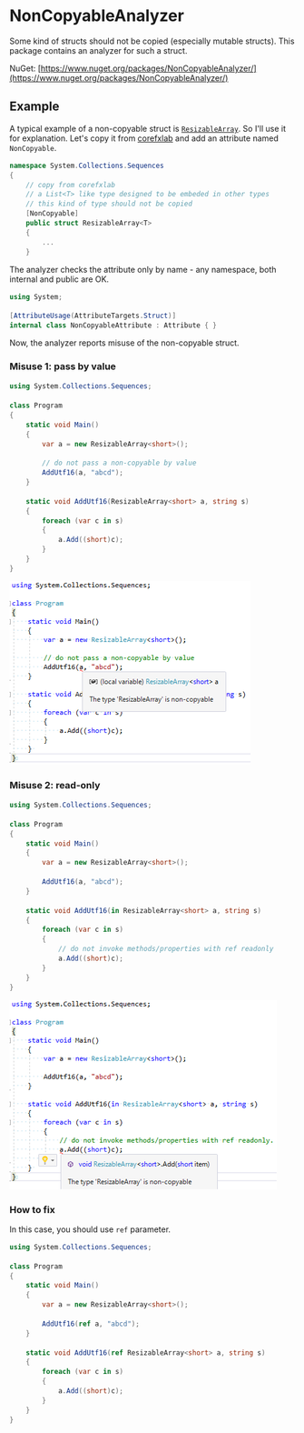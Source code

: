 # NonCopyableAnalyzer

Some kind of structs should not be copied (especially mutable structs).
This package contains an analyzer for such a struct.

NuGet: [https://www.nuget.org/packages/NonCopyableAnalyzer/](https://www.nuget.org/packages/NonCopyableAnalyzer/)

## Example

A typical example of a non-copyable struct is [`ResizableArray`](https://github.com/dotnet/corefxlab/blob/master/src/System.Collections.Sequences/System/Collections/Sequences/ResizableArray.cs).
So I'll use it for explanation. Let's copy it from [corefxlab](https://github.com/dotnet/corefxlab/blob/master/src/System.Collections.Sequences/System/Collections/Sequences/ResizableArray.cs) and add an attribute named `NonCopyable`.

```cs
namespace System.Collections.Sequences
{
    // copy from corefxlab
    // a List<T> like type designed to be embeded in other types
    // this kind of type should not be copied
    [NonCopyable]
    public struct ResizableArray<T>
    {
        ...
    }
```

The analyzer checks the attribute only by name - any namespace, both internal and public are OK.

```cs
using System;

[AttributeUsage(AttributeTargets.Struct)]
internal class NonCopyableAttribute : Attribute { }
```

Now, the analyzer reports misuse of the non-copyable struct.

### Misuse 1: pass by value

```cs
using System.Collections.Sequences;

class Program
{
    static void Main()
    {
        var a = new ResizableArray<short>();

        // do not pass a non-copyable by value
        AddUtf16(a, "abcd");
    }

    static void AddUtf16(ResizableArray<short> a, string s)
    {
        foreach (var c in s)
        {
            a.Add((short)c);
        }
    }
}
```

![do not pass a non-copyable by value](docs/NonCopyablePassByValue.png)

### Misuse 2: read-only

```cs
using System.Collections.Sequences;

class Program
{
    static void Main()
    {
        var a = new ResizableArray<short>();

        AddUtf16(a, "abcd");
    }

    static void AddUtf16(in ResizableArray<short> a, string s)
    {
        foreach (var c in s)
        {
            // do not invoke methods/properties with ref readonly
            a.Add((short)c);
        }
    }
}
```

![do not invoke methods/properties with ref readonly](docs/NonCopyableReadOnlyRef.png)

### How to fix

In this case, you should use `ref` parameter.

```cs
using System.Collections.Sequences;

class Program
{
    static void Main()
    {
        var a = new ResizableArray<short>();

        AddUtf16(ref a, "abcd");
    }

    static void AddUtf16(ref ResizableArray<short> a, string s)
    {
        foreach (var c in s)
        {
            a.Add((short)c);
        }
    }
}
```
